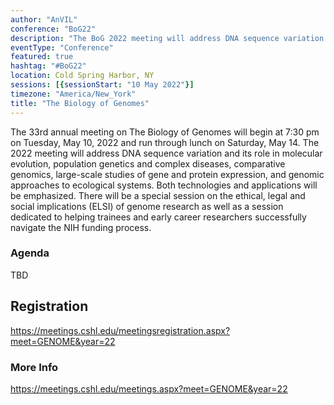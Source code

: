 ```yaml
---
author: "AnVIL"
conference: "BoG22"
description: "The BoG 2022 meeting will address DNA sequence variation and its role in molecular evolution, population genetics and complex diseases, comparative genomics, large-scale studies of gene and protein expression, and genomic approaches to ecological systems."
eventType: "Conference"
featured: true
hashtag: "#BoG22"
location: Cold Spring Harbor, NY
sessions: [{sessionStart: "10 May 2022"}]
timezone: "America/New_York"
title: "The Biology of Genomes"
---
```


<event-hero></event-hero>

The 33rd annual meeting on The Biology of Genomes will begin at 7:30 pm on Tuesday, May 10, 2022 and run through lunch on Saturday, May 14. The 2022 meeting will address DNA sequence variation and its role in molecular evolution, population genetics and complex diseases, comparative genomics, large-scale studies of gene and protein expression, and genomic approaches to ecological systems. Both technologies and applications will be emphasized. There will be a special session on the ethical, legal and social implications (ELSI) of genome research as well as a session dedicated to helping trainees and early career researchers successfully navigate the NIH funding process.

### Agenda

TBD

## Registration

<https://meetings.cshl.edu/meetingsregistration.aspx?meet=GENOME&year=22>

### More Info

<https://meetings.cshl.edu/meetings.aspx?meet=GENOME&year=22>
